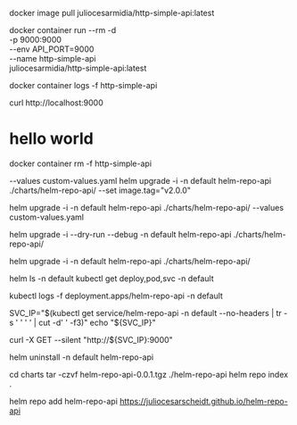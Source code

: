 

docker image pull juliocesarmidia/http-simple-api:latest

docker container run --rm -d \
  -p 9000:9000 \
  --env API_PORT=9000 \
  --name http-simple-api \
  juliocesarmidia/http-simple-api:latest

docker container logs -f http-simple-api

curl http://localhost:9000
# hello world

docker container rm -f http-simple-api


--values custom-values.yaml
helm upgrade -i -n default helm-repo-api ./charts/helm-repo-api/ --set image.tag="v2.0.0"

helm upgrade -i -n default helm-repo-api ./charts/helm-repo-api/ --values custom-values.yaml


helm upgrade -i --dry-run --debug -n default helm-repo-api ./charts/helm-repo-api/

helm upgrade -i -n default helm-repo-api ./charts/helm-repo-api/


helm ls -n default
kubectl get deploy,pod,svc -n default

kubectl logs -f deployment.apps/helm-repo-api -n default

SVC_IP="$(kubectl get service/helm-repo-api -n default --no-headers | tr -s ' ' ' ' | cut -d' ' -f3)"
echo "${SVC_IP}"


curl -X GET --silent "http://${SVC_IP}:9000"


helm uninstall -n default helm-repo-api



cd charts
tar -czvf helm-repo-api-0.0.1.tgz ./helm-repo-api
helm repo index .



helm repo add helm-repo-api https://juliocesarscheidt.github.io/helm-repo-api

